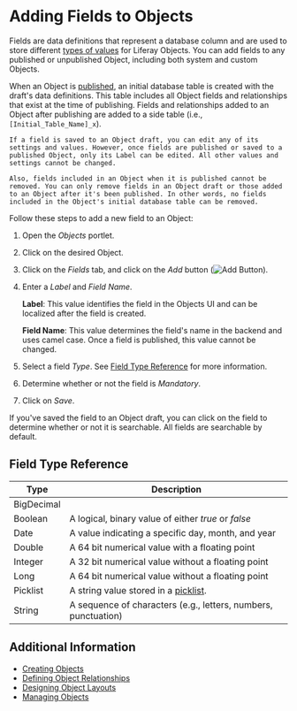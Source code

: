 # Adding Fields to Objects

Fields are data definitions that represent a database column and are used to store different [types of values](#field-type-reference) for Liferay Objects. You can add fields to any published or unpublished Object, including both system and custom Objects.

When an Object is [published](./creating-objects.md#publishing-object-drafts), an initial database table is created with the draft's data definitions. This table includes all Object fields and relationships that exist at the time of publishing. Fields and relationships added to an Object after publishing are added to a side table (i.e., `[Initial_Table_Name]_x`). <!--SME INPUT-->

```{important}
If a field is saved to an Object draft, you can edit any of its settings and values. However, once fields are published or saved to a published Object, only its Label can be edited. All other values and settings cannot be changed. 

Also, fields included in an Object when it is published cannot be removed. You can only remove fields in an Object draft or those added to an Object after it's been published. In other words, no fields included in the Object's initial database table can be removed.
```

Follow these steps to add a new field to an Object:

1. Open the *Objects* portlet.

1. Click on the desired Object.

1. Click on the *Fields* tab, and click on the *Add* button (![Add Button]()).

1. Enter a *Label* and *Field Name*.

   **Label**: This value identifies the field in the Objects UI and can be localized after the field is created.

   **Field Name**: This value determines the field's name in the backend and uses camel case.<!--SME INPUT--> Once a field is published, this value cannot be changed.

1. Select a field *Type*. See [Field Type Reference](#field-type-reference) for more information.

1. Determine whether or not the field is *Mandatory*.

1. Click on *Save*.

If you've saved the field to an Object draft, you can click on the field to determine whether or not it is searchable. All fields are searchable by default.

## Field Type Reference

| Type | Description |
| --- | --- |
| BigDecimal | <!--SME INPUT--> |
| Boolean | A logical, binary value of either *true* or *false* |
| Date | A value indicating a specific day, month, and year |
| Double | A 64 bit numerical value with a floating point |
| Integer | A 32 bit numerical value without a floating point |
| Long | A 64 bit numerical value without a floating point |
| Picklist | A string value stored in a [picklist](../using-picklists.md). |
| String | A sequence of characters (e.g., letters, numbers, punctuation) |

## Additional Information

* [Creating Objects](./creating-objects.md)
* [Defining Object Relationships](./defining-object-relationships.md)
* [Designing Object Layouts](./designing-object-layouts.md)
* [Managing Objects](./managing-objects.md)
